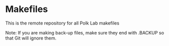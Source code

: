 # Makefiles

This is the remote repository for all Polk Lab makefiles

Note: If you are making back-up files, make sure they end with .BACKUP
so that Git will ignore them.
